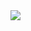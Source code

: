 <img src=![image](https://github.com/user-attachments/assets/be6d80a1-cdbb-4c7a-9b5a-b0338aad1697)>

